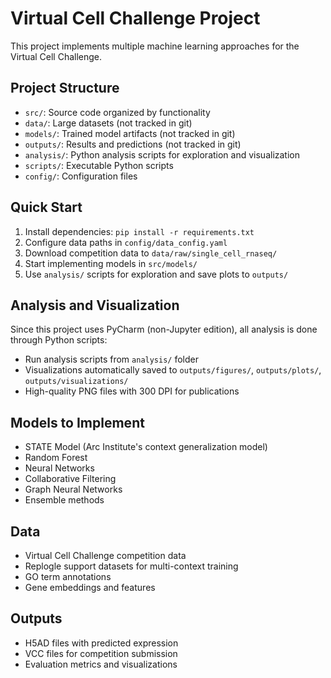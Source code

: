 # Virtual Cell Challenge Project

This project implements multiple machine learning approaches for the Virtual Cell Challenge.

## Project Structure

- `src/`: Source code organized by functionality
- `data/`: Large datasets (not tracked in git)
- `models/`: Trained model artifacts (not tracked in git)
- `outputs/`: Results and predictions (not tracked in git)
- `analysis/`: Python analysis scripts for exploration and visualization
- `scripts/`: Executable Python scripts
- `config/`: Configuration files

## Quick Start

1. Install dependencies: `pip install -r requirements.txt`
2. Configure data paths in `config/data_config.yaml`
3. Download competition data to `data/raw/single_cell_rnaseq/`
4. Start implementing models in `src/models/`
5. Use `analysis/` scripts for exploration and save plots to `outputs/`

## Analysis and Visualization

Since this project uses PyCharm (non-Jupyter edition), all analysis is done through Python scripts:
- Run analysis scripts from `analysis/` folder
- Visualizations automatically saved to `outputs/figures/`, `outputs/plots/`, `outputs/visualizations/`
- High-quality PNG files with 300 DPI for publications

## Models to Implement

- STATE Model (Arc Institute's context generalization model)
- Random Forest
- Neural Networks
- Collaborative Filtering
- Graph Neural Networks
- Ensemble methods

## Data

- Virtual Cell Challenge competition data
- Replogle support datasets for multi-context training
- GO term annotations
- Gene embeddings and features

## Outputs

- H5AD files with predicted expression
- VCC files for competition submission
- Evaluation metrics and visualizations
